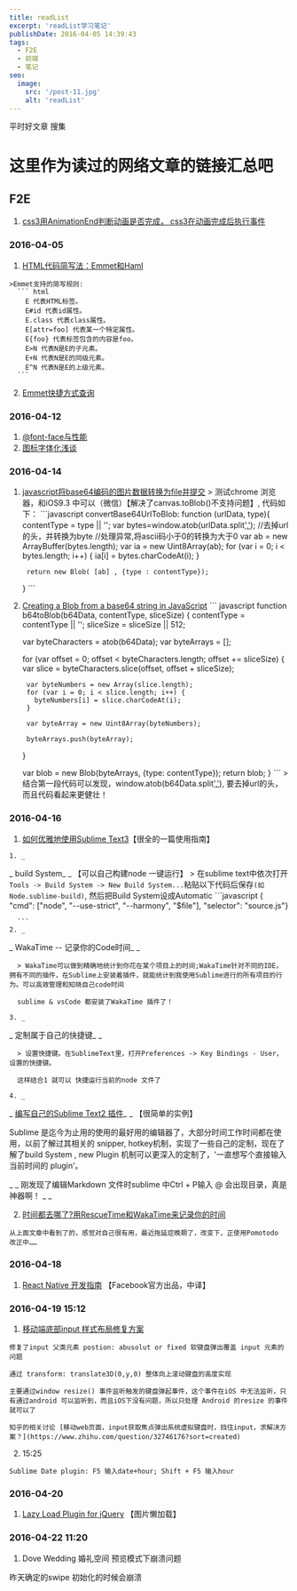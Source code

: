 ```yaml
---
title: readList
excerpt: 'readList学习笔记'
publishDate: 2016-04-05 14:39:43
tags:
  - F2E
  - 前端
  - 笔记
seo:
  image:
    src: '/post-11.jpg'
    alt: 'readList'
---
```


平时好文章 搜集
<!-- more -->

# 这里作为读过的网络文章的链接汇总吧

## F2E

1. [css3用AnimationEnd判断动画是否完成， css3在动画完成后执行事件](http://blog.csdn.net/kongjiea/article/details/38614695)

### 2016-04-05

  1. [HTML代码简写法：Emmet和Haml](http://www.ruanyifeng.com/blog/2013/06/emmet_and_haml.html)

    >Emmet支持的简写规则:
      ``` html
        E 代表HTML标签。
        E#id 代表id属性。
        E.class 代表class属性。
        E[attr=foo] 代表某一个特定属性。
        E{foo} 代表标签包含的内容是foo。
        E>N 代表N是E的子元素。
        E+N 代表N是E的同级元素。
        E^N 代表N是E的上级元素。
      ```

  2. [Emmet快捷方式查询](http://emmet.evget.com/)

### 2016-04-12

  1. [@font-face与性能](http://www.cnblogs.com/demix/archive/2009/11/28/1612715.html)
  2. [图标字体化浅谈](http://isux.tencent.com/icon-font.html)

### 2016-04-14

  1. [javascript将base64编码的图片数据转换为file并提交](http://www.blogjava.net/jidebingfeng/articles/406171.html)
    > 测试chrome 浏览器，和iOS9.3 中可以（微信）【解决了canvas.toBlob()不支持问题】, 代码如下：
    ```javascript
      convertBase64UrlToBlob: function (urlData, type){
          contentType = type || '';
          var bytes=window.atob(urlData.split[','](1));        //去掉url的头，并转换为byte
          //处理异常,将ascii码小于0的转换为大于0
          var ab = new ArrayBuffer(bytes.length);
          var ia = new Uint8Array(ab);
          for (var i = 0; i < bytes.length; i++) {
              ia[i] = bytes.charCodeAt(i);
          }

          return new Blob( [ab] , {type : contentType});
      }
    ```
  2. [Creating a Blob from a base64 string in JavaScript](http://stackoverflow.com/questions/16245767/creating-a-blob-from-a-base64-string-in-javascript)
    ``` javascript
      function b64toBlob(b64Data, contentType, sliceSize) {
        contentType = contentType || '';
        sliceSize = sliceSize || 512;

        var byteCharacters = atob(b64Data);
        var byteArrays = [];

        for (var offset = 0; offset < byteCharacters.length; offset += sliceSize) {
          var slice = byteCharacters.slice(offset, offset + sliceSize);

          var byteNumbers = new Array(slice.length);
          for (var i = 0; i < slice.length; i++) {
            byteNumbers[i] = slice.charCodeAt(i);
          }

          var byteArray = new Uint8Array(byteNumbers);

          byteArrays.push(byteArray);
        }

        var blob = new Blob(byteArrays, {type: contentType});
        return blob;
      }
    ```
    > 结合第一段代码可以发现，window.atob(b64Data.split[','](1)), 要去掉url的头，而且代码看起来更健壮！

### 2016-04-16

  1. [如何优雅地使用Sublime Text3](http://www.jianshu.com/p/3cb5c6f2421c)【很全的一篇使用指南】

    1. _
_
 build System_
_
 【可以自己构建node 一键运行】
      > 在sublime text中依次打开`Tools -> Build System -> New Build System...`粘贴以下代码后保存`(如Node.sublime-build)`, 然后把Build System设成Automatic
      ```javascript
        { "cmd": ["node", "--use-strict", "--harmony", "$file"], "selector": "source.js"}

      ```
    2. _
_
 WakaTime -- 记录你的Code时间_
_

      > WakaTime可以做到精确地统计到你花在某个项目上的时间;WakaTime针对不同的IDE，拥有不同的插件，在Sublime上安装着插件，就能统计到我使用Sublime进行的所有项目的行为。可以高效管理和知晓自己code时间
    
      sublime & vsCode 都安装了WakaTime 插件了！
    
    3. _
_
 定制属于自己的快捷键_
_

      > 设置快捷键。在SublimeText里，打开Preferences -> Key Bindings - User，设置的快捷键。
    
      这样结合1 就可以 快捷运行当前的node 文件了
    
    4. _
_
 [编写自己的Sublime Text2 插件](http://www.bluesdream.com/blog/write-your-own-sublime-text2-plug.html)_
_
 【很简单的实例】

  Sublime 是迄今为止用的使用的最好用的编辑器了，大部分时间工作时间都在使用，以前了解过其相关的 snipper, hotkey机制，实现了一些自己的定制，现在了解了build System , new Plugin 机制可以更深入的定制了，'一直想写个直接输入当前时间的 plugin'。

  _
_
 刚发现了编辑Markdown 文件时sublime 中Ctrl + P输入 @ 会出现目录，真是神器啊！ _
_

  2. [时间都去哪了?用RescueTime和WakaTime来记录你的时间](https://luolei.org/track-your-time/)

    从上面文章中看到了的，感觉对自己很有用，最近拖延症晚期了，改变下，正使用Pomotodo 改正中……

### 2016-04-18

  1. [React Native 开发指南](http://www.tuicool.com/articles/3EVz2qB) 【Facebook官方出品，中译】

### 2016-04-19 15:12

  1. [移动端底部input 样式布局修复方案](https://mingyili.github.io/2015/11/05.html#pagewrap)

    修复了input 父类元素 postion: abusolut or fixed 软键盘弹出覆盖 input 元素的问题

    通过 transform: translate3D(0,y,0) 整体向上滚动键盘的高度实现

    主要通过window resize() 事件监听触发的键盘弹起事件，这个事件在iOS 中无法监听，只有通过android 可以监听到，而且iOS下没有问题，所以只处理 Android 的resize 的事件就可以了

    知乎的相关讨论 [移动web页面，input获取焦点弹出系统虚拟键盘时，挡住input，求解决方案？](https://www.zhihu.com/question/32746176?sort=created)
  2. 15:25

    Sublime Date plugin: F5 输入date+hour; Shift + F5 输入hour

### 2016-04-20 ###

  1. [Lazy Load Plugin for jQuery](http://www.appelsiini.net/projects/lazyload) 【图片懒加载】

### 2016-04-22 11:20

  1. Dove Wedding 婚礼空间 预览模式下崩溃问题

  昨天确定的swipe 初始化的时候会崩溃
